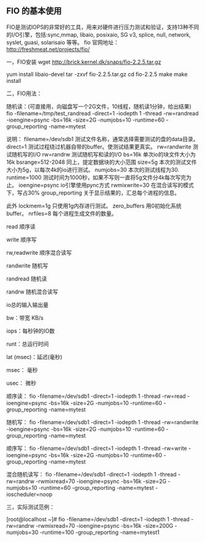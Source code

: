 ## FIO 的基本使用
FIO是测试IOPS的非常好的工具，用来对硬件进行压力测试和验证，支持13种不同的I/O引擎，包括:sync,mmap, libaio, posixaio, SG v3, splice, null, network, syslet, guasi, solarisaio 等等。
fio 官网地址：http://freshmeat.net/projects/fio/

一，FIO安装
wget http://brick.kernel.dk/snaps/fio-2.2.5.tar.gz 

yum install libaio-devel
tar -zxvf fio-2.2.5.tar.gz
cd fio-2.2.5
make
make install

二，FIO用法：

随机读：(可直接用，向磁盘写一个2G文件，10线程，随机读1分钟，给出结果)
fio -filename=/tmp/test_randread -direct=1 -iodepth 1 -thread -rw=randread -ioengine=psync -bs=16k -size=2G -numjobs=10 -runtime=60 -group_reporting -name=mytest

说明：
filename=/dev/sdb1       测试文件名称，通常选择需要测试的盘的data目录。
direct=1                 测试过程绕过机器自带的buffer。使测试结果更真实。
rw=randwrite             测试随机写的I/O
rw=randrw                测试随机写和读的I/O
bs=16k                   单次io的块文件大小为16k
bsrange=512-2048         同上，提定数据块的大小范围
size=5g    本次的测试文件大小为5g，以每次4k的io进行测试。
numjobs=30               本次的测试线程为30.
runtime=1000             测试时间为1000秒，如果不写则一直将5g文件分4k每次写完为止。
ioengine=psync           io引擎使用pync方式
rwmixwrite=30            在混合读写的模式下，写占30%
group_reporting          关于显示结果的，汇总每个进程的信息。

此外
lockmem=1g               只使用1g内存进行测试。
zero_buffers             用0初始化系统buffer。
nrfiles=8                每个进程生成文件的数量。

 

 

read 顺序读

write 顺序写

rw,readwrite 顺序混合读写

 

randwrite 随机写

randread 随机读

randrw 随机混合读写

 

 

io总的输入输出量 

bw：带宽   KB/s 

iops：每秒钟的IO数

runt：总运行时间

lat (msec)：延迟(毫秒)

msec： 毫秒

 

usec： 微秒

 

 

 

顺序读：
fio -filename=/dev/sdb1 -direct=1 -iodepth 1 -thread -rw=read -ioengine=psync -bs=16k -size=2G -numjobs=10 -runtime=60 -group_reporting -name=mytest

随机写：
fio -filename=/dev/sdb1 -direct=1 -iodepth 1 -thread -rw=randwrite -ioengine=psync -bs=16k -size=2G -numjobs=10 -runtime=60 -group_reporting -name=mytest

顺序写：
fio -filename=/dev/sdb1 -direct=1 -iodepth 1 -thread -rw=write -ioengine=psync -bs=16k -size=2G -numjobs=10 -runtime=60 -group_reporting -name=mytest

混合随机读写：
fio -filename=/dev/sdb1 -direct=1 -iodepth 1 -thread -rw=randrw -rwmixread=70 -ioengine=psync -bs=16k -size=2G -numjobs=10 -runtime=60 -group_reporting -name=mytest -ioscheduler=noop

 

三，实际测试范例：

[root@localhost ~]# fio -filename=/dev/sdb1 -direct=1 -iodepth 1 -thread -rw=randrw -rwmixread=70 -ioengine=psync -bs=16k -size=200G -numjobs=30 -runtime=100 -group_reporting -name=mytest1
